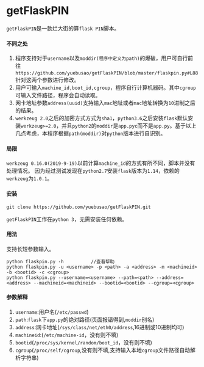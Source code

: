 # getFlaskPIN
`getFlaskPIN`是一款烂大街的算`flask PIN`脚本。
#### 不同之处
1. 程序支持对于`username`以及`moddir(程序中定义为path)`的爆破，用户可自行前往`https://github.com/yuebusao/getFlaskPIN/blob/master/flaskpin.py#L88` 针对这两个参数进行修改。
2. 用户可输入`machine_id,boot_id,cgroup`，程序自行计算机器码。其中`cgroup`可输入文件路径，程序会自动读取。
3. 网卡地址参数`address(uuid)`支持输入`mac`地址或者`mac`地址转换为`10`进制之后的结果。
4. `werkzeug 2.0`之后的加密方式方式为`sha1`，`python3.6`之后安装`flask`默认安装`werkzeug>=2.0`，并且`python2`的`moddir`是`app.pyc`而不是`app.py`。基于以上几点考虑，本程序根据`path(moddir)`对`python`版本进行自识别。
#### 局限
`werkzeug 0.16.0(2019-9-19)`以前计算`machine_id`的方式有所不同，脚本并没有处理情况。
因为经过测试发现在`python2.7`安装`flask`版本为`1.14`，依赖的`werkzeug`为`1.0.1`。
#### 安装
`git clone https://github.com/yuebusao/getFlaskPIN.git`

`getFlaskPIN`工作在`python 3`，无需安装任何依赖。
#### 用法
支持长短参数输入。
```commandline
python flaskpin.py -h          //查看帮助
python flaskpin.py -u <username> -p <path> -a <address> -m <machineid> -b <bootid> -c <cgroup>
python flaskpin.py --username=<username> --path=<path> --address=<address> --machineid=<machineid> --bootid=<bootid> --cgroup=<cgroup>
```
#### 参数解释
1. `username`:用户名(`/etc/passwd`)
2. `path`:`flask`下`app.py`的绝对路径(页面报错得到,`moddir`别名)
3. `address`:网卡地址(`/sys/class/net/eth0/address`,16进制或10进制均可)
4. `machineid`:(`/etc/machine-id`，没有则不填)
5. `bootid`(`/proc/sys/kernel/random/boot_id`，没有则不填)
6. `cgroup`(`/proc/self/cgroup`,没有则不填,支持输入本地`cgroup`文件路径自动解析字符串)
